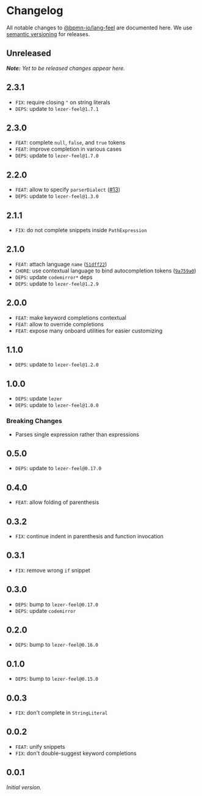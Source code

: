 # Changelog

All notable changes to [@bpmn-io/lang-feel](https://github.com/bpmn-io/lang-feel) are documented here. We use [semantic versioning](http://semver.org/) for releases.

## Unreleased

___Note:__ Yet to be released changes appear here._

## 2.3.1

* `FIX`: require closing `"` on string literals
* `DEPS`: update to `lezer-feel@1.7.1`

## 2.3.0

* `FEAT`: complete `null`, `false`, and `true` tokens
* `FEAT`: improve completion in various cases
* `DEPS`: update to `lezer-feel@1.7.0`

## 2.2.0

* `FEAT`: allow to specify `parserDialect` ([#13](https://github.com/nikku/lang-feel/issues/13))
* `DEPS`: update to `lezer-feel@1.3.0`

## 2.1.1

* `FIX`: do not complete snippets inside `PathExpression`

## 2.1.0

* `FEAT`: attach language `name` ([`51dff22`](https://github.com/nikku/lang-feel/commit/51dff227b142f2a34283c919bb3636a1d484bb85))
* `CHORE`: use contextual language to bind autocompletion tokens ([`9a759a0`](https://github.com/nikku/lang-feel/commit/9a759a0d4d6bb12e341884a3c2e8a81b6bff8d71))
* `DEPS`: update `codemirror*` deps
* `DEPS`: update to `lezer-feel@1.2.9`

## 2.0.0

* `FEAT`: make keyword completions contextual
* `FEAT`: allow to override completions
* `FEAT`: expose many onboard utilities for easier customizing

## 1.1.0

* `DEPS`: update to `lezer-feel@1.2.0`

## 1.0.0

* `DEPS`: update `lezer`
* `DEPS`: update to `lezer-feel@1.0.0`

### Breaking Changes

* Parses single expression rather than expressions

## 0.5.0

* `DEPS`: update to `lezer-feel@0.17.0`

## 0.4.0

* `FEAT`: allow folding of parenthesis

## 0.3.2

* `FIX`: continue indent in parenthesis and function invocation

## 0.3.1

* `FIX`: remove wrong `if` snippet

## 0.3.0

* `DEPS`: bump to `lezer-feel@0.17.0`
* `DEPS`: update `codemirror`

## 0.2.0

* `DEPS`: bump to `lezer-feel@0.16.0`

## 0.1.0

* `DEPS`: bump to `lezer-feel@0.15.0`

## 0.0.3

* `FIX`: don't complete in `StringLiteral`

## 0.0.2

* `FEAT`: unify snippets
* `FIX`: don't double-suggest keyword completions

## 0.0.1

_Initial version._

